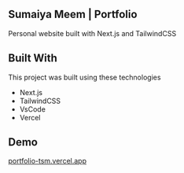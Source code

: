 ## Sumaiya Meem | Portfolio 
Personal website built with Next.js and TailwindCSS

## Built With
This project was built using these technologies
- Next.js
- TailwindCSS
- VsCode
- Vercel

## Demo
[portfolio-tsm.vercel.app](portfolio-tsm.vercel.app)

